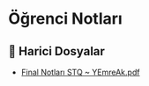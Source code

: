 # Öğrenci Notları


<!--Index-->

## 📂 Harici Dosyalar

- [Final Notları STQ ~ YEmreAk.pdf](./Final%20Notlar%C4%B1%20STQ%20~%20YEmreAk.pdf)


<!--Index-->

